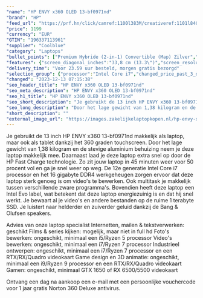 ```yaml
---
"name": "HP ENVY x360 OLED 13-bf0971nd"
"brand": "HP"
"feed_url": "https://prf.hn/click/camref:1100l383M/creativeref:1101l84031/destination:https%3A%2F%2Fwww.coolblue.nl%2Fproduct%2F926541"
"price": 1199
"currency": "EUR"
"GTIN": "196337113961"
"supplier": "Coolblue"
"category": "Laptops"
"bullet_points": ["Premium Hybride (2-in-1) Convertible (Map) Zilver","Intel® Core™ i7 i7-1250U 1,1 GHz","Touchscreen 33,8 cm (13.3\") 2.8K 2880 x 1800 Pixels OLED LED backlight 16:10","16 GB LPDDR4x-SDRAM 4266 MHz","1 TB SSD","Intel Iris Xe Graphics","Wi-Fi 6E (802.11ax) Bluetooth 5.3","Lithium-Polymeer (LiPo) 66 Wh 15 uur 65 W","Windows 11 Home"]
"features": {"screen_diagonal_inches":"33,8 cm (13.3\")","screen_resolution":"2880 x 1800 Pixels","processor_family":"Intel® Core™ i7","memory_size":"16 GB","memory_type":"LPDDR4x-SDRAM","total_storage_space":"1 TB","operating_system":"Windows 11 Home","battery_capacity":"66 Wh","width":"298,3 mm","depth":"214,9 mm","height":"16,1 mm","weight":"1,34 kg"}
"delivery_time": "Voor 23.59 uur besteld, morgen gratis bezorgd"
"selection_group": {"processor":"Intel Core i7","changed_price_past_3_days":false,"product_family":"ENVY x360"}
"changed": "2023-12-13 07:15:38"
"seo_header_title": "HP ENVY x360 OLED 13-bf0971nd"
"seo_meta_description": "HP ENVY x360 OLED 13-bf0971nd"
"seo_h1_title": "HP ENVY x360 OLED 13-bf0971nd"
"seo_short_description": "Je gebruikt de 13 inch HP ENVY x360 13-bf0971nd makkelijk als laptop, maar ook als tablet dankzij het 360 graden touchscreen."
"seo_long_description": "Door het lage gewicht van 1,38 kilogram en de stevige aluminium behuizing neem je deze laptop makkelijk mee. Daarnaast laad je deze laptop extra snel op door de HP Fast Charge technologie. Zo zit jouw laptop in 45 minuten weer voor 50 procent vol en ga je snel weer op weg. De 12e generatie Intel Core i7 processor en het 16 gigabyte DDR4 werkgeheugen zorgen ervoor dat deze laptop sterk genoeg is om video's te bewerken. Ook multitask je makkelijk tussen verschillende zware programma's. Bovendien heeft deze laptop een Intel Evo label, wat betekent dat deze laptop energiezuinig is en dat hij snel werkt. Je bewaart al je video's en andere bestanden op de ruime 1 terabyte SSD. Je luistert naar helderder en zuiverder geluid dankzij de Bang & Olufsen speakers. \r\n\r\nAdvies van onze laptop specialist\r\nInternetten, mailen & tekstverwerken: geschikt\r\nFilms & series kijken: mogelijk, maar niet in full hd\r\nFoto's bewerken: ongeschikt, minimaal een i5/Ryzen 5 processor\r\nVideo's bewerken: ongeschikt, minimaal een i7/Ryzen 7 processor\r\nIndustrieel ontwerpen: ongeschikt, minimaal een i7/Ryzen 7 processor en een RTX/RX/Quadro videokaart\r\nGame design en 3D animatie: ongeschikt, minimaal een i9/Ryzen 9 processor en een RTX/RX/Quadro videokaart\r\nGamen: ongeschikt, minimaal GTX 1650 of RX 6500/5500 videokaart\r\n \r\nOntvang een dag na aankoop een e-mail met een persoonlijke vouchercode voor 1 jaar gratis Norton 360 Deluxe antivirus."
"short_description": ""
"external_image_url": "https://images.zakelijkelaptopkopen.nl/hp-envy-x360-oled-13-bf0971nd.webp"
---
```


Je gebruikt de 13 inch HP ENVY x360 13-bf0971nd makkelijk als laptop, maar ook als tablet dankzij het 360 graden touchscreen. Door het lage gewicht van 1,38 kilogram en de stevige aluminium behuizing neem je deze laptop makkelijk mee. Daarnaast laad je deze laptop extra snel op door de HP Fast Charge technologie. Zo zit jouw laptop in 45 minuten weer voor 50 procent vol en ga je snel weer op weg. De 12e generatie Intel Core i7 processor en het 16 gigabyte DDR4 werkgeheugen zorgen ervoor dat deze laptop sterk genoeg is om video's te bewerken. Ook multitask je makkelijk tussen verschillende zware programma's. Bovendien heeft deze laptop een Intel Evo label, wat betekent dat deze laptop energiezuinig is en dat hij snel werkt. Je bewaart al je video's en andere bestanden op de ruime 1 terabyte SSD. Je luistert naar helderder en zuiverder geluid dankzij de Bang & Olufsen speakers.

Advies van onze laptop specialist
Internetten, mailen & tekstverwerken: geschikt
Films & series kijken: mogelijk, maar niet in full hd
Foto's bewerken: ongeschikt, minimaal een i5/Ryzen 5 processor
Video's bewerken: ongeschikt, minimaal een i7/Ryzen 7 processor
Industrieel ontwerpen: ongeschikt, minimaal een i7/Ryzen 7 processor en een RTX/RX/Quadro videokaart
Game design en 3D animatie: ongeschikt, minimaal een i9/Ryzen 9 processor en een RTX/RX/Quadro videokaart
Gamen: ongeschikt, minimaal GTX 1650 of RX 6500/5500 videokaart
 
Ontvang een dag na aankoop een e-mail met een persoonlijke vouchercode voor 1 jaar gratis Norton 360 Deluxe antivirus.